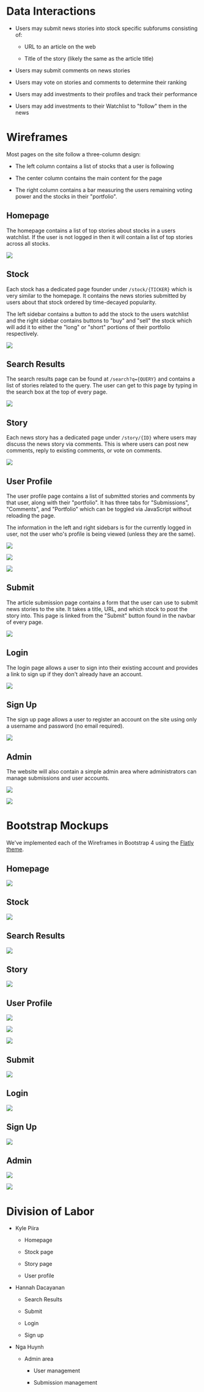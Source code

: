 # Data Interactions

* Users may submit news stories into stock specific subforums consisting of:
  
  * URL to an article on the web
  
  * Title of the story (likely the same as the article title)

* Users may submit comments on news stories

* Users may vote on stories and comments to determine their ranking

* Users may add investments to their profiles and track their performance

* Users may add investments to their Watchlist to "follow" them in the news

# Wireframes

Most pages on the site follow a three-column design:

- The left column contains a list of stocks that a user is following

- The center column contains the main content for the page

- The right column contains a bar measuring the users remaining voting power and the stocks in their "portfolio".

## Homepage

The homepage contains a list of top stories about stocks in a users watchlist. If the user is not logged in then it will contain a list of top stories across all stocks.

![](./wireframes/index_wireframe.png)

## Stock

Each stock has a dedicated page founder under `/stock/{TICKER}` which is very similar to the homepage. It contains the news stories submitted by users about that stock ordered by time-decayed popularity.

The left sidebar contains a button to add the stock to the users watchlist and the right sidebar contains buttons to "buy" and "sell" the stock which will add it to either the "long" or "short" portions of their portfolio respectively.

![](./wireframes/stock_wireframe.png)

## Search Results

The search results page can be found at `/search?q={QUERY}` and contains a list of stories related to the query. The user can get to this page by typing in the search box at the top of every page.

![](./wireframes/search-results_wireframe.png)

## Story

Each news story has a dedicated page under `/story/{ID}` where users may discuss the news story via comments. This is where users can post new comments, reply to existing comments, or vote on comments.

![](./wireframes/story_wireframe.png)

## User Profile

The user profile page contains a list of submitted stories and comments by that user, along with their "portfolio". It has three tabs for "Submissions", "Comments", and "Portfolio" which can be toggled via JavaScript without reloading the page.

The information in the left and right sidebars is for the currently logged in user, not the user who's profile is being viewed (unless they are the same).

![](./wireframes/profile_submissions_wireframe.png)

![](./wireframes/profile_comments_wireframe.png)

![](./wireframes/profile_portfolio_wireframe.png)

## Submit

The article submission page contains a form that the user can use to submit news stories to the site. It takes a title, URL, and which stock to post the story into. This page is linked from the "Submit" button found in the navbar of every page.

![](./wireframes/submit_wireframe.png)

## Login

The login page allows a user to sign into their existing account and provides a link to sign up if they don't already have an account.

![](./wireframes/login_wireframe.png)

## Sign Up

The sign up page allows a user to register an account on the site using only a username and password (no email required).

![](./wireframes/sign-up_wireframe.png)

## Admin

The website will also contain a simple admin area where administrators can manage submissions and user accounts.

![](./wireframes/admin_user_wireframe.png)

![](./wireframes/admin_submission_wireframe.png)

# Bootstrap Mockups

We've implemented each of the Wireframes in Bootstrap 4 using the [Flatly theme](https://bootswatch.com/flatly/).

## Homepage

![](./screenshots/index.png)

## Stock

![](./screenshots/stock.png)

## Search Results

![](./screenshots/search-results.png)

## Story

![](./screenshots/story.png)

## User Profile

![](./screenshots/profile_submissions.png)

![](./screenshots/profile_comments.png)

![](./screenshots/profile_portfolio.PNG)

## Submit

![](./screenshots/submit.png)

## Login

![](./screenshots/login.png)

## Sign Up

![](./screenshots/sign-up.png)

## Admin

![](./screenshots/admin_user.png)

![](./screenshots/admin_submission.png)

# Division of Labor

* Kyle Piira
  
  * Homepage
  
  * Stock page
  
  * Story page
  
  * User profile

* Hannah Dacayanan
  
  * Search Results
  
  * Submit
  
  * Login
  
  * Sign up

* Nga Huynh
  
  * Admin area
    
    * User management
    
    * Submission management
